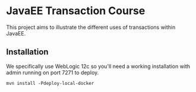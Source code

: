 # JavaEE Transaction Course

This project aims to illustrate the different uses of transactions within JavaEE.

## Installation

We specifically use WebLogic 12c so you'll need a working installation with admin running on port 7271 to deploy.

```
mvn install -Pdeploy-local-docker
```